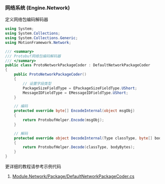 ### 网络系统 (Engine.Network)

定义网络包编码解码器
```C#
using System;
using System.Collections;
using System.Collections.Generic;
using MotionFramework.Network;

/// <summary>
/// Protobuf网络包编码解码器
/// </summary>
public class ProtoNetworkPackageCoder : DefaultNetworkPackageCoder
{
	public ProtoNetworkPackageCoder()
	{
		// 设置字段类型
		PackageSizeFieldType = EPackageSizeFieldType.UShort;
		MessageIDFieldType = EMessageIDFieldType.UShort;
	}

	// 编码
	protected override byte[] EncodeInternal(object msgObj)
	{
		return ProtobufHelper.Encode(msgObj);
	}

	// 解码
	protected override object DecodeInternal(Type classType, byte[] bodyBytes)
	{
		return ProtobufHelper.Decode(classType, bodyBytes);
	}
}
```

更详细的教程请参考示例代码
1. [Module.Network/Package/DefaultNetworkPackageCoder.cs](https://github.com/gmhevinci/MotionFramework/blob/master/Assets/MotionFramework/Scripts/Runtime/Module/Module.Network/Package/DefaultNetworkPackageCoder.cs)
